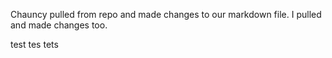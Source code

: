 Chauncy pulled from repo and made changes to our markdown file.
I pulled and made changes too.


test tes tets 